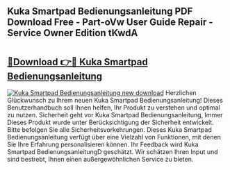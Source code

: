 ## Kuka Smartpad Bedienungsanleitung PDF Download Free - Part-oVw User Guide Repair - Service Owner Edition tKwdA

# <h2><a href="http://df5jg8b.blite.top/?on=Kuka+Smartpad+Bedienungsanleitung">🔗Download 👉🔴 Kuka Smartpad Bedienungsanleitung</a></h2>

[![Kuka Smartpad Bedienungsanleitung new download](https://i.imgur.com/lujVjoI.png)](http://df5jg8b.blite.top/?on=Kuka+Smartpad+Bedienungsanleitung)
Herzlichen Glückwunsch zu Ihrem neuen Kuka Smartpad Bedienungsanleitung! Dieses Benutzerhandbuch soll Ihnen helfen, Ihr Produkt zu verstehen und optimal zu nutzen. Sicherheit geht vor Kuka Smartpad Bedienungsanleitung, Immer Dieses Produkt wurde unter Berücksichtigung der Sicherheit entwickelt. Bitte befolgen Sie alle Sicherheitsvorkehrungen. Dieses Kuka Smartpad Bedienungsanleitung verfügt über eine Vielzahl von Funktionen, mit denen Sie Ihre Erfahrung personalisieren können. Ihr Feedback wird Kuka Smartpad BedienungsanleitungD geschätzt. Wir schätzen Ihren Input und sind bestrebt, Ihnen einen außergewöhnlichen Service zu bieten.
